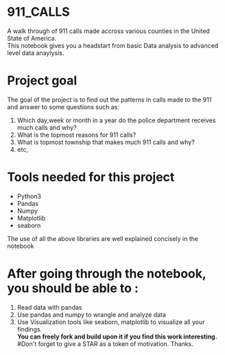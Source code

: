 # 911_CALLS
A walk through of 911 calls made accross various counties in the United State of America.  
This notebook gives you a headstart from basic Data analysis to advanced level data anaylysis.
# Project goal
The goal of the project is to find out the patterns in calls made to the 911 and answer to some questions such as:
1. Which day,week or month in a year do the police department receives much calls and why?
2. What is the topmost reasons for 911 calls?
3. What is topmost township that makes much 911 calls and why?
4. etc,

# Tools needed for this project
* Python3  
* Pandas
* Numpy
* Matplotlib
* seaborn


The use of all the above libraries are well explained concisely in the notebook
# After going through the notebook, you should be able to :
1. Read data with pandas
2. Use pandas and numpy to wrangle and analyze data
3. Use Visualization tools like seaborn, matplotlib to visualize all your findings.   
**You can freely fork and build upon it if you find this work interesting.**  
#Don't forget to give a STAR as a token of motivation. Thanks.
